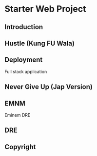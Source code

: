 # Starter Web Project


## Introduction

## Hustle (Kung FU Wala)

## Deployment

Full stack application

## Never Give Up (Jap Version)

## EMNM

Eminem DRE 

## DRE

## Copyright